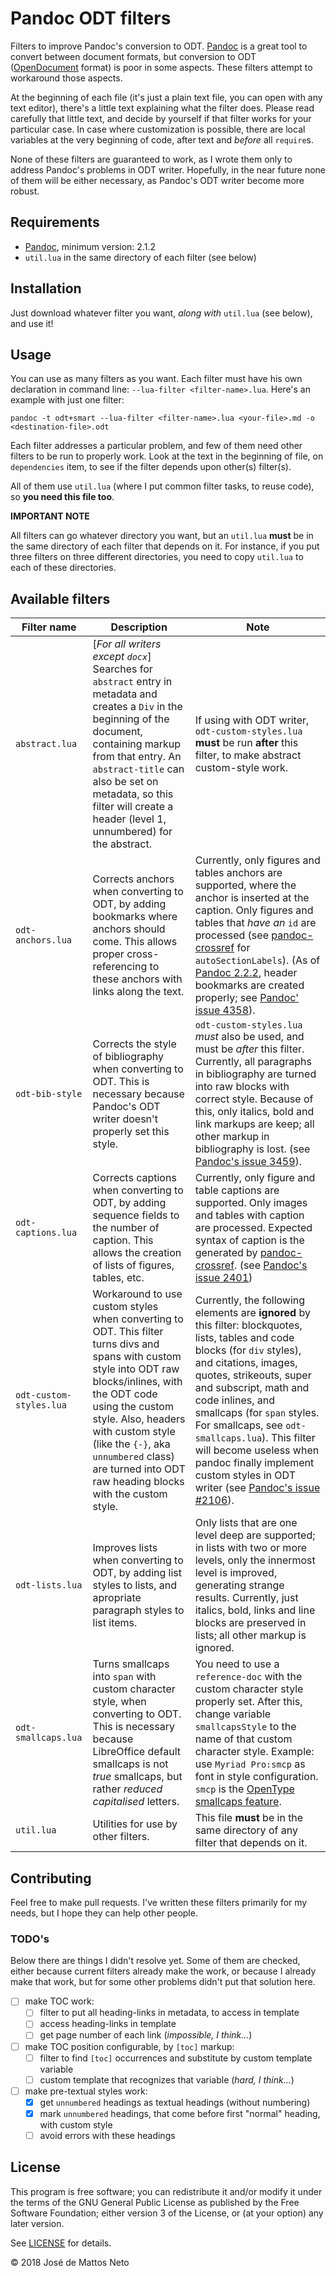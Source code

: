 # Pandoc ODT filters

Filters to improve Pandoc's conversion to ODT. [Pandoc](https://github.com/jgm/pandoc) is a great tool to convert between document formats, but conversion to ODT ([OpenDocument](https://en.wikipedia.org/wiki/OpenDocument) format) is poor in some aspects. These filters attempt to workaround those aspects.

At the beginning of each file (it's just a plain text file, you can open with any text editor), there's a little text explaining what the filter does. Please read carefully that little text, and decide by yourself if that filter works for your particular case. In case where customization is possible, there are local variables at the very beginning of code, after text and *before* all `require`s.

None of these filters are guaranteed to work, as I wrote them only to address Pandoc's problems in ODT writer. Hopefully, in the near future none of them will be either necessary, as Pandoc's ODT writer become more robust.

## Requirements

- [Pandoc](https://github.com/jgm/pandoc), minimum version: 2.1.2
- `util.lua` in the same directory of each filter (see below)

## Installation

Just download whatever filter you want, *along with* `util.lua` (see below), and use it!

## Usage

You can use as many filters as you want. Each filter must have his own declaration in command line: `--lua-filter <filter-name>.lua`. Here's an example with just one filter:

~~~~ shell
pandoc -t odt+smart --lua-filter <filter-name>.lua <your-file>.md -o <destination-file>.odt
~~~~

Each filter addresses a particular problem, and few of them need other filters to be run to properly work. Look at the text in the beginning of file, on `dependencies` item, to see if the filter depends upon other(s) filter(s).

All of them use `util.lua` (where I put common filter tasks, to reuse code), so **you need this file too**.

**IMPORTANT NOTE**

All filters can go whatever directory you want, but an `util.lua` **must** be in the same directory of each filter that depends on it. For instance, if you put three filters on three different directories, you need to copy `util.lua` to each of these directories.


## Available filters

| Filter name             | Description                                                                                                                                                                                                                                                                                                              | Note                                                                                                                                                                                                                                                                                                                                                                                                                                                                  |
| ----------------------- | ------------------------------------------------------------------------------------------------------------------------------------------------------------------------------------------------------------------------------------------------------------------------------------------------------------------------ | --------------------------------------------------------------------------------------------------------------------------------------------------------------------------------------------------------------------------------------------------------------------------------------------------------------------------------------------------------------------------------------------------------------------------------------------------------------------- |
| `abstract.lua`          | [*For all writers except `docx`*] Searches for `abstract` entry in metadata and creates a `Div` in the beginning of the document, containing markup from that entry. An `abstract-title` can also be set on metadata, so this filter will create a header (level 1, unnumbered) for the abstract.                        | If using with ODT writer, `odt-custom-styles.lua` **must** be run **after** this filter, to make abstract custom-style work.                                                                                                                                                                                                                                                                                                                                          |
| `odt-anchors.lua`       | Corrects anchors when converting to ODT, by adding bookmarks where anchors should come. This allows proper cross-referencing to these anchors with links along the text.                                                                                                                                                 | Currently, only figures and tables anchors are supported, where the anchor is inserted at the caption. Only figures and tables that *have an* `id` are processed (see [pandoc-crossref](https://lierdakil.github.io/pandoc-crossref/#general-options) for `autoSectionLabels`). (As of [Pandoc 2.2.2](https://github.com/jgm/pandoc/releases/tag/2.2.2), header bookmarks are created properly; see [Pandoc' issue 4358](https://github.com/jgm/pandoc/issues/4358)). |
| `odt-bib-style`         | Corrects the style of bibliography when converting to ODT. This is necessary because Pandoc's ODT writer doesn't properly set this style.                                                                                                                                                                                | `odt-custom-styles.lua` *must* also be used, and must be *after* this filter. Currently, all paragraphs in bibliography are turned into raw blocks with correct style. Because of this, only italics, bold and link markups are keep; all other markup in bibliography is lost. (see [Pandoc's issue 3459](https://github.com/jgm/pandoc/issues/3459)).                                                                                                               |
| `odt-captions.lua`      | Corrects captions when converting to ODT, by adding sequence fields to the number of caption. This allows the creation of lists of figures, tables, etc.                                                                                                                                                                 | Currently, only figure and table captions are supported. Only images and tables with caption are processed. Expected syntax of caption is the generated by [pandoc-crossref](https://github.com/lierdakil/pandoc-crossref). (see [Pandoc's issue 2401](https://github.com/jgm/pandoc/issues/2401))                                                                                                                                                                    |
| `odt-custom-styles.lua` | Workaround to use custom styles when converting to ODT. This filter turns divs and spans with custom style into ODT raw blocks/inlines, with the ODT code using the custom style. Also, headers with custom style (like the `{-}`, aka `unnumbered` class) are turned into ODT raw heading blocks with the custom style. | Currently, the following elements are **ignored** by this filter: blockquotes, lists, tables and code blocks (for `div` styles), and citations, images, quotes, strikeouts, super and subscript, math and code inlines, and smallcaps (for `span` styles. For smallcaps, see `odt-smallcaps.lua`). This filter will become useless when pandoc finally implement custom styles in ODT writer (see [Pandoc's issue #2106](https://github.com/jgm/pandoc/issues/2106)). | 
| `odt-lists.lua`         | Improves lists when converting to ODT, by adding list styles to lists, and apropriate paragraph styles to list items.                                                                                                                                                                                                    | Only lists that are one level deep are supported; in lists with two or more levels, only the innermost level is improved, generating strange results. Currently, just italics, bold, links and line blocks are preserved in lists; all other markup is ignored.                                                                                                                                                                                                       |
| `odt-smallcaps.lua`     | Turns smallcaps into `span` with custom character style, when converting to ODT. This is necessary because LibreOffice default smallcaps is not *true* smallcaps, but rather *reduced capitalised* letters.                                                                                                              | You need to use a `reference-doc` with the custom character style properly set. After this, change variable `smallcapsStyle` to the name of that custom character style. Example: use `Myriad Pro:smcp` as font in style configuration. `smcp` is the [OpenType smallcaps feature](https://en.wikipedia.org/wiki/List_of_typographic_features#Features_intended_for_bicameral_[cased]_alphabets_(Latin,_Greek,_Cyrillic,_etc.)).                                      |
| `util.lua`              | Utilities for use by other filters.                                                                                                                                                                                                                                                                                      | This file **must** be in the same directory of any filter that depends on it.                                                                                                                                                                                                                                                                                                                                                                                         |

## Contributing

Feel free to make pull requests. I've written these filters primarily for my needs, but I hope they can help other people.

### TODO's

Below there are things I didn't resolve yet. Some of them are checked, either because current filters already make the work, or because I already make that work, but for some other problems didn't put that solution here.

- [ ] make TOC work:
  - [ ] filter to put all heading-links in metadata, to access in template
  - [ ] access heading-links in template
  - [ ] get page number of each link (*impossible, I think...*)
- [ ] make TOC position configurable, by `[toc]` markup:
  - [ ] filter to find `[toc]` occurrences and substitute by custom template variable
  - [ ] custom template that recognizes that variable (*hard, I think...*)
- [ ] make pre-textual styles work:
  - [x] get `unnumbered` headings as textual headings (without numbering)
  - [x] mark `unnumbered` headings, that come before first "normal" heading, with custom style
  - [ ] avoid errors with these headings

## License

This program is free software; you can redistribute it and/or modify it under the terms of the GNU General Public License as published by the Free Software Foundation; either version 3 of the License, or (at your option) any later version.

See [LICENSE](https://github.com/jzeneto/pandoc-odt-filters/blob/master/LICENSE) for details.

© 2018 José de Mattos Neto
